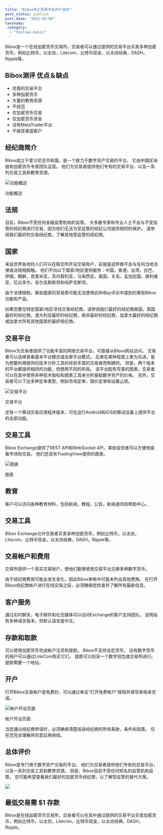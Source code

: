 ```yaml
---
title: "Bibox外汇交易平台开户测评"
post_status: publish
post_date: "2022-03-08"
taxonomy:
 category: 
  - "toutiao-basic"
---
```


Bibox是一个在线加密货币交易所，交易者可以通过提供的交易平台买卖多种加密货币，例如比特币，以太坊，Litecoin，比特币现金，以太坊经典，DASH，Ripple等。

## Bibox测评 优点＆缺点
- 完善的交易平台
- 多种加密货币
- 大量的教育资源
- 不规范
- 仅加密货币交易
- 仅加密货币资金
- 没有MetaTrader平台
- 不接受美国客户


## 经纪商简介

Bibox成立于爱沙尼亚共和国，是一个致力于数字资产交易的平台。 它由中国区块链和加密货币专家团队运营。 他们为交易者提供他们专有的交易平台，以及一系列交易工具和教育资源。

![功能概述](https://cdn.fendou.la/funstoutiao/2020/11/Bibox-Review-Features-Overview.png "功能概述")

功能概述

## 法规

目前，Bibox不受任何金融监管机构的监管。 大多数专家和专业人士不会与不受监管的经纪商进行交易，因为他们无法为受监管的经纪公司提供相同的保护。 请参阅我们最好的交易经纪商，了解其他受监管的经纪商。

## 国家

来自世界各地的人们可以在联交所开设交易账户，前提是这样做不会与任何当地法律或法规相抵触。 他们不向以下国家/地区提供服务：中国，香港，台湾，古巴，伊朗，朝鲜，克里米亚，苏丹叙利亚，马来西亚，美国，关岛，孟加拉国，玻利维亚，厄瓜多尔，吉尔吉斯斯坦和哈萨克斯坦。

由于法律限制，某些国家的贸易商可能无法使用此BitBay评论中提到的某些Bibox功能和产品。

如果您要在特定国家/地区寻找交易经纪商，请参阅我们最好的经纪商美国，英国最好的经纪商，澳大利亚最好的经纪商，南非最好的经纪商，加拿大最好的经纪商或加拿大所有其他国家的最好经纪商。

## 交易平台

Bibox为交易者提供了功能丰富的网络交易平台，可直接从Bibox网站访问。 交易者可以选择查看基本平台模式或全屏平台模式。 后者在某种程度上更为先进，是为想要利用提供的技术分析工具的经验丰富的交易者而构建的。 但是，两个版本的平台都提供相同的功能，但使用不同的布局。 该平台配有完善的图表，交易者可以在其中使用多种技术指标和图表工具来分析基础数字资产的价格。 另外，交易者可以下达多种定单类型，例如市场定单，限价定单和设置止损。

![交易平台](https://cdn.fendou.la/funstoutiao/2020/11/Bibox-Review-Trading-Platform.png "交易平台")

交易平台

还有一个移动交易应用程序版本，可在运行Android和iOS的移动设备上提供平台的全部功能。

## 交易工具

Bibox Exchange提供了REST API和WebSocket API，某些投资者可以方便地查看市场和交易。 他们还具有TradingView提供的图表。

![图表](https://cdn.fendou.la/funstoutiao/2020/11/Bibox-Review-Charts.png "图表")

图表

## 教育

客户可以访问各种教育材料，包括新闻，教程，公告，新闻通讯和帮助中心。

## 交易工具

Bibox Exchange允许交易者买卖多种加密货币，例如比特币，以太坊，Litecoin，比特币现金，以太坊经典，DASH，Ripple等。

## 交易帐户和费用

交易所提供一个真实交易账户，使他们能够使用交易平台交换多种数字货币。

由于经纪商费用可能会发生变化，因此Bibox审核中可能未列出其他费用。 在打开Bibox经纪商帐户进行在线交易之前，必须确保您检查并了解所有最新信息。

## 客户服务

通过实时聊天，电子邮件和社交媒体可以访问Exchange的客户支持团队。 该网站有多种语言版本，但默认语言是中文。

## 存款和取款

可以使用加密货币完成帐户注资和提款。 Bibox不支持法定货币。 没有数字货币的用户可以通过LinkCoin购买它们。 提款可以到另一个数字钱包或交易所进行。 提款需要一个地址。

## 开户

打开Bibox交易帐户是免费的，可以通过单击“打开免费帐户”按钮并填写表格来完成。

![帐户开设页面](https://cdn.fendou.la/funstoutiao/2020/11/Bibox-Review-Account-Opening-Page.png "帐户开设页面")

帐户开设页面

当您通过经纪商申请时，必须确保清楚阅读经纪商的所有条款，条件和政策。 仅在您完全理解并同意后再继续。

## 总体评价

Bibox是专门用于数字资产交易的平台。 他们为交易者提供他们专有的交易平台，以及一系列交易工具和教育资源。 但是，Bibox目前不受任何知名的监管机构监管。 您可能希望查看我们最好的加密货币经纪商，以了解受监管的替代方案。

![](https://cdn.fendou.la/funstoutiao/2020/11/Bibox-Logo.png)

## 最低交易需 $1 存款

Bibox是在线加密货币交易所，交易者可以在其中通过提供的交易平台买卖加密货币，例如比特币，以太坊，Litecoin，比特币现金，以太坊经典，DASH，Ripple。

